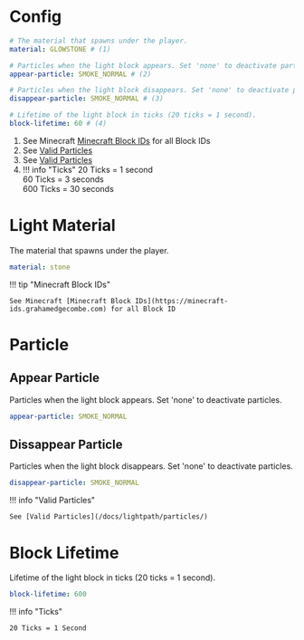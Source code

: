 # Config

``` yaml title="config.yml" linenums="1"
# The material that spawns under the player.
material: GLOWSTONE # (1)

# Particles when the light block appears. Set 'none' to deactivate particles.
appear-particle: SMOKE_NORMAL # (2)

# Particles when the light block disappears. Set 'none' to deactivate particles.
disappear-particle: SMOKE_NORMAL # (3)

# Lifetime of the light block in ticks (20 ticks = 1 second).
block-lifetime: 60 # (4)
```

1. See Minecraft [Minecraft Block IDs](https://minecraft-ids.grahamedgecombe.com) for all Block IDs
2. See [Valid Particles](/plugin/lightpath/particles/)
3. See [Valid Particles](/plugin/lightpath/particles/)
4. !!! info "Ticks"
      20 Ticks = 1 second  
      60 Ticks = 3 seconds  
      600 Ticks = 30 seconds

# Light Material

The material that spawns under the player.

``` yaml
material: stone
```

!!! tip "Minecraft Block IDs"

    See Minecraft [Minecraft Block IDs](https://minecraft-ids.grahamedgecombe.com) for all Block ID

# Particle

## Appear Particle

Particles when the light block appears. Set 'none' to deactivate particles.

``` yaml
appear-particle: SMOKE_NORMAL
```

## Dissappear Particle 
Particles when the light block disappears. Set 'none' to deactivate particles.

``` yaml
disappear-particle: SMOKE_NORMAL
```

!!! info "Valid Particles"

    See [Valid Particles](/docs/lightpath/particles/)

# Block Lifetime

Lifetime of the light block in ticks (20 ticks = 1 second).

``` yaml
block-lifetime: 600
```

!!! info "Ticks"

    20 Ticks = 1 Second
